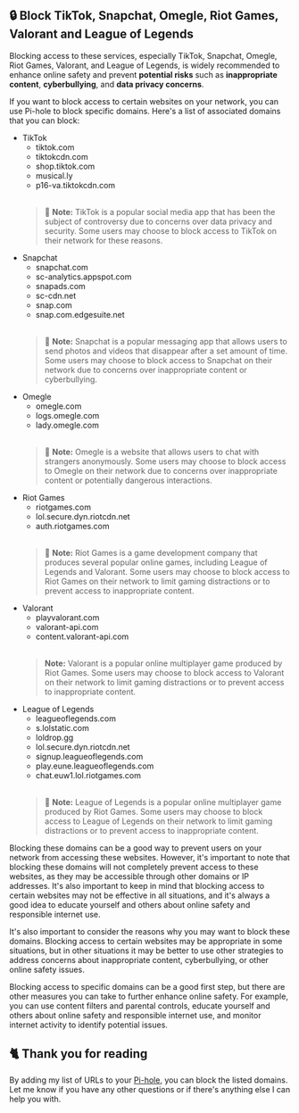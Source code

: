 ## 🔒 Block TikTok, Snapchat, Omegle, Riot Games, Valorant and League of Legends
Blocking access to these services, especially TikTok, Snapchat, Omegle, Riot Games, Valorant, and League of Legends, is widely recommended to enhance online safety and prevent **potential risks** such as **inappropriate content**, **cyberbullying**, and **data privacy concerns**.

If you want to block access to certain websites on your network, you can use Pi-hole to block specific domains. Here's a list of associated domains that you can block:

- TikTok
  - tiktok.com
  - tiktokcdn.com
  - shop.tiktok.com
  - musical.ly
  - p16-va.tiktokcdn.com<br><br>
  > 📝 **Note:** TikTok is a popular social media app that has been the subject of controversy due to concerns over data privacy and security. Some users may choose to block access to TikTok on their network for these reasons.
- Snapchat
  - snapchat.com
  - sc-analytics.appspot.com
  - snapads.com
  - sc-cdn.net
  - snap.com
  - snap.com.edgesuite.net<br><br>
  > 📝 **Note:** Snapchat is a popular messaging app that allows users to send photos and videos that disappear after a set amount of time. Some users may choose to block access to Snapchat on their network due to concerns over inappropriate content or cyberbullying.
- Omegle
  - omegle.com
  - logs.omegle.com
  - lady.omegle.com<br><br>
  > 📝 **Note:** Omegle is a website that allows users to chat with strangers anonymously. Some users may choose to block access to Omegle on their network due to concerns over inappropriate content or potentially dangerous interactions.
- Riot Games
  - riotgames.com
  - lol.secure.dyn.riotcdn.net
  - auth.riotgames.com<br><br>
  > 📝 **Note:** Riot Games is a game development company that produces several popular online games, including League of Legends and Valorant. Some users may choose to block access to Riot Games on their network to limit gaming distractions or to prevent access to inappropriate content.
- Valorant
  - playvalorant.com
  - valorant-api.com
  - content.valorant-api.com<br><br>
  > **Note:** Valorant is a popular online multiplayer game produced by Riot Games. Some users may choose to block access to Valorant on their network to limit gaming distractions or to prevent access to inappropriate content.
- League of Legends
  - leagueoflegends.com
  - s.lolstatic.com
  - loldrop.gg
  - lol.secure.dyn.riotcdn.net
  - signup.leagueoflegends.com
  - play.eune.leagueoflegends.com
  - chat.euw1.lol.riotgames.com<br><br>
  > 📝 **Note:** League of Legends is a popular online multiplayer game produced by Riot Games. Some users may choose to block access to League of Legends on their network to limit gaming distractions or to prevent access to inappropriate content.

Blocking these domains can be a good way to prevent users on your network from accessing these websites. However, it's important to note that blocking these domains will not completely prevent access to these websites, as they may be accessible through other domains or IP addresses. It's also important to keep in mind that blocking access to certain websites may not be effective in all situations, and it's always a good idea to educate yourself and others about online safety and responsible internet use.

It's also important to consider the reasons why you may want to block these domains. Blocking access to certain websites may be appropriate in some situations, but in other situations it may be better to use other strategies to address concerns about inappropriate content, cyberbullying, or other online safety issues.

Blocking access to specific domains can be a good first step, but there are other measures you can take to further enhance online safety. For example, you can use content filters and parental controls, educate yourself and others about online safety and responsible internet use, and monitor internet activity to identify potential issues.

## 🐈 Thank you for reading
By adding my list of URLs to your [Pi-hole](https://pi-hole.net), you can block the listed domains.
Let me know if you have any other questions or if there's anything else I can help you with.
